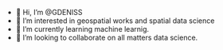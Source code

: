 - 👋 Hi, I’m @GDENISS
- 👀 I’m interested in geospatial works and spatial data science
- 🌱 I’m currently learning machine learnig.
- 💞️ I’m looking to collaborate on all matters data science.


<!---
GDENISS/GDENISS is a ✨ special ✨ repository because its `README.md` (this file) appears on your GitHub profile.
You can click the Preview link to take a look at your changes.
--->
